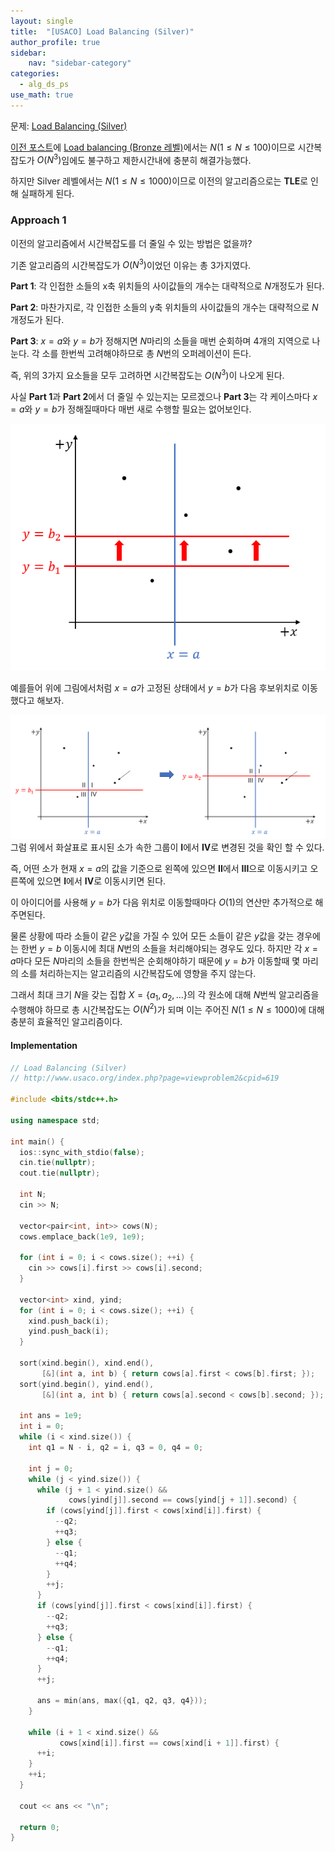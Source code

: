 ```yaml
---
layout: single
title:  "[USACO] Load Balancing (Silver)"
author_profile: true
sidebar:
    nav: "sidebar-category"
categories:
  - alg_ds_ps
use_math: true
---
```


문제: [Load Balancing (Silver)](http://www.usaco.org/index.php?page=viewproblem2&cpid=619)

[이전 포스트](https://jpyo0803.github.io/alg_ds_ps/Load-Balancing-Bronze/)에 [Load balancing (Bronze 레벨)](http://www.usaco.org/index.php?page=viewproblem2&cpid=617)에서는 $N (1\leq N \leq 100)$이므로 시간복잡도가 $O(N^3)$임에도 불구하고 제한시간내에 충분히 해결가능했다.

하지만 Silver 레벨에서는 $N (1 \leq N \leq 1000)$이므로 이전의 알고리즘으로는 **TLE**로 인해 실패하게 된다.

### Approach 1
이전의 알고리즘에서 시간복잡도를 더 줄일 수 있는 방법은 없을까?

기존 알고리즘의 시간복잡도가 $O(N^3)$이었던 이유는 총 3가지였다. 

**Part 1**: 각 인접한 소들의 x축 위치들의 사이값들의 개수는 대략적으로 $N$개정도가 된다. 

**Part 2**: 마찬가지로, 각 인접한 소들의 y축 위치들의 사이값들의 개수는 대략적으로 $N$개정도가 된다. 

**Part 3**: $x=a$와 $y=b$가 정해지면 $N$마리의 소들을 매번 순회하며 4개의 지역으로 나눈다. 각 소를 한번씩 고려해야하므로 총 $N$번의 오퍼레이션이 든다.

즉, 위의 3가지 요소들을 모두 고려하면 시간복잡도는 $O(N^3)$이 나오게 된다.

사실 **Part 1**과 **Part 2**에서 더 줄일 수 있는지는 모르겠으나 **Part 3**는 각 케이스마다 $x=a$와 $y=b$가 정해질때마다 매번 새로 수행할 필요는 없어보인다. 


![load balancing img 1](/assets/image/alg_ds_ps/load_balancing_silver/load_balancing_silver_img_1.png)

예를들어 위에 그림에서처럼 $x=a$가 고정된 상태에서 $y=b$가 다음 후보위치로 이동했다고 해보자. 

![load balancing img 2](/assets/image/alg_ds_ps/load_balancing_silver/load_balancing_silver_img_2.png)
그럼 위에서 화살표로 표시된 소가 속한 그룹이 **I**에서 **IV**로 변경된 것을 확인 할 수 있다. 

즉, 어떤 소가 현재 $x=a$의 값을 기준으로 왼쪽에 있으면 **II**에서 **III**으로 이동시키고 오른쪽에 있으면 **I**에서 **IV**로 이동시키면 된다.

이 아이디어를 사용해 $y=b$가 다음 위치로 이동할때마다 $O(1)$의 연산만 추가적으로 해주면된다.

물론 상황에 따라 소들이 같은 $y$값을 가질 수 있어 모든 소들이 같은 $y$값을 갖는 경우에는 한번 $y=b$ 이동시에 최대 $N$번의 소들을 처리해야되는 경우도 있다. 하지만 각 $x=a$마다 모든 $N$마리의 소들을 한번씩은 순회해야하기 때문에 $y=b$가 이동할때 몇 마리의 소를 처리하는지는 알고리즘의 시간복잡도에 영향을 주지 않는다. 

그래서 최대 크기 $N$을 갖는 집합 $X=\{a_{1}, a_{2}, ...\}$의 각 원소에 대해 $N$번씩 알고리즘을 수행해야 하므로 총 시간복잡도는 $O(N^2)$가 되며 이는 주어진 $N (1 \leq N \leq 1000)$에 대해 충분히 효율적인 알고리즘이다.

#### Implementation
```cpp
// Load Balancing (Silver)
// http://www.usaco.org/index.php?page=viewproblem2&cpid=619

#include <bits/stdc++.h>

using namespace std;

int main() {
  ios::sync_with_stdio(false);
  cin.tie(nullptr);
  cout.tie(nullptr);

  int N;
  cin >> N;

  vector<pair<int, int>> cows(N);
  cows.emplace_back(1e9, 1e9);

  for (int i = 0; i < cows.size(); ++i) {
    cin >> cows[i].first >> cows[i].second;
  }

  vector<int> xind, yind;
  for (int i = 0; i < cows.size(); ++i) {
    xind.push_back(i);
    yind.push_back(i);
  }

  sort(xind.begin(), xind.end(),
       [&](int a, int b) { return cows[a].first < cows[b].first; });
  sort(yind.begin(), yind.end(),
       [&](int a, int b) { return cows[a].second < cows[b].second; });

  int ans = 1e9;
  int i = 0;
  while (i < xind.size()) {
    int q1 = N - i, q2 = i, q3 = 0, q4 = 0;

    int j = 0;
    while (j < yind.size()) {
      while (j + 1 < yind.size() &&
             cows[yind[j]].second == cows[yind[j + 1]].second) {
        if (cows[yind[j]].first < cows[xind[i]].first) {
          --q2;
          ++q3;
        } else {
          --q1;
          ++q4;
        }
        ++j;
      }
      if (cows[yind[j]].first < cows[xind[i]].first) {
        --q2;
        ++q3;
      } else {
        --q1;
        ++q4;
      }
      ++j;

      ans = min(ans, max({q1, q2, q3, q4}));
    }

    while (i + 1 < xind.size() &&
           cows[xind[i]].first == cows[xind[i + 1]].first) {
      ++i;
    }
    ++i;
  }

  cout << ans << "\n";

  return 0;
}
```